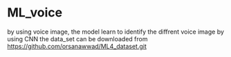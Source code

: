 # ML_voice
by using voice image, the model learn to identify the diffrent voice image by using CNN
the data_set can be downloaded from https://github.com/orsanawwad/ML4_dataset.git
